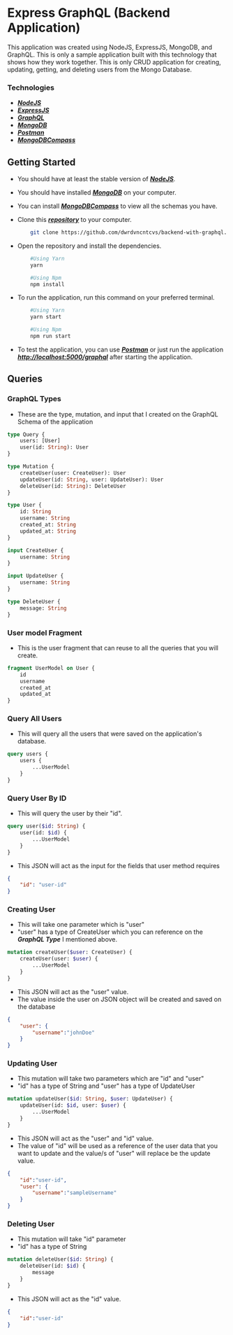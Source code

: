 # Express GraphQL (Backend Application)

This application was created using NodeJS, ExpressJS, MongoDB, and GraphQL. This is only a sample application built with this technology that shows how they work together. This is only CRUD application for creating, updating, getting, and deleting users from the Mongo Database.

### Technologies

-   **_[NodeJS](https://nodejs.org/en/)_**
-   **_[ExpressJS](https://expressjs.com/)_**
-   **_[GraphQL](https://graphql.org/)_**
-   **_[MongoDB](https://www.mongodb.com/atlas/database)_**
-   **_[Postman](https://www.postman.com/)_**
-   **_[MongoDBCompass](https://www.mongodb.com/products/compass)_**

## Getting Started

-   You should have at least the stable version of **_[NodeJS](https://nodejs.org/en/)_**.
-   You should have installed **_[MongoDB](https://www.mongodb.com/atlas/database)_** on your computer.
-   You can install **_[MongoDBCompass](https://www.mongodb.com/products/compass)_** to view all the schemas you have.
-   Clone this **_[repository](https://github.com/dwrdvncntcvs/backend-with-graphql.git)_** to your computer.

    ```bash
        git clone https://github.com/dwrdvncntcvs/backend-with-graphql.git
    ```

-   Open the repository and install the dependencies.

    ```bash
        #Using Yarn
        yarn

        #Using Npm
        npm install
    ```

-   To run the application, run this command on your preferred terminal.

    ```bash
        #Using Yarn
        yarn start

        #Using Npm
        npm run start
    ```

-   To test the application, you can use **_[Postman](https://www.postman.com/)_** or just run the application **_[http://localhost:5000/graphql](http://localhost:5000/graphql)_** after starting the application.

## Queries

### GraphQL Types

-   These are the type, mutation, and input that I created on the GraphQL Schema of the application

```graphql
type Query {
    users: [User]
    user(id: String): User
}

type Mutation {
    createUser(user: CreateUser): User
    updateUser(id: String, user: UpdateUser): User
    deleteUser(id: String): DeleteUser
}

type User {
    id: String
    username: String
    created_at: String
    updated_at: String
}

input CreateUser {
    username: String
}

input UpdateUser {
    username: String
}

type DeleteUser {
    message: String
}
```

### User model Fragment

-   This is the user fragment that can reuse to all the queries that you will create.

```graphql
fragment UserModel on User {
    id
    username
    created_at
    updated_at
}
```

### Query All Users

-   This will query all the users that were saved on the application's database.

```graphql
query users {
    users {
        ...UserModel
    }
}
```

### Query User By ID

-   This will query the user by their "id".

```graphql
query user($id: String) {
    user(id: $id) {
        ...UserModel
    }
}
```

-   This JSON will act as the input for the fields that user method requires

```json
{
    "id": "user-id"
}
```

### Creating User

-   This will take one parameter which is "user"
-   "user" has a type of CreateUser which you can reference on the **_GraphQL Type_** I mentioned above.

```graphql
mutation createUser($user: CreateUser) {
    createUser(user: $user) {
        ...UserModel
    }
}
```

-   This JSON will act as the "user" value.
-   The value inside the user on JSON object will be created and saved on the database

```JSON
{
    "user": {
        "username":"johnDoe"
    }
}
```

### Updating User

-   This mutation will take two parameters which are "id" and "user"
-   "id" has a type of String and "user" has a type of UpdateUser

```graphql
mutation updateUser($id: String, $user: UpdateUser) {
    updateUser(id: $id, user: $user) {
        ...UserModel
    }
}
```

-   This JSON will act as the "user" and "id" value.
-   The value of "id" will be used as a reference of the user data that you want to update and the value/s of "user" will replace be the update value.

```JSON
{
    "id":"user-id",
    "user": {
        "username":"sampleUsername"
    }
}
```

### Deleting User

-   This mutation will take "id" parameter
-   "id" has a type of String

```graphql
mutation deleteUser($id: String) {
    deleteUser(id: $id) {
        message
    }
}
```

-   This JSON will act as the "id" value.

```JSON
{
    "id":"user-id"
}
```
